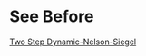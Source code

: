 # See Before
[Two Step Dynamic-Nelson-Siegel](https://github.com/werleycordeiro/Dynamic-Nelson-Siegel/blob/master/DNS-TS.py)
